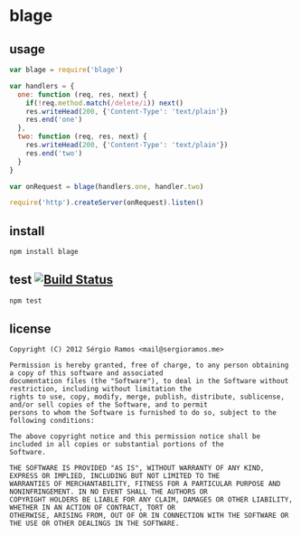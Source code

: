 # blage

## usage
```js
var blage = require('blage')

var handlers = {
  one: function (req, res, next) {
    if(!req.method.match(/delete/i)) next()
    res.writeHead(200, {'Content-Type': 'text/plain'})
    res.end('one')
  },
  two: function (req, res, next) {
    res.writeHead(200, {'Content-Type': 'text/plain'})
    res.end('two')
  }
}

var onRequest = blage(handlers.one, handler.two)

require('http').createServer(onRequest).listen()
```

## install
```bash
npm install blage
```

## test [![Build Status](https://secure.travis-ci.org/ramitos/blage.png)](http://travis-ci.org/ramitos/blage)
```bash
npm test
```

## license
    Copyright (C) 2012 Sérgio Ramos <mail@sergioramos.me>

    Permission is hereby granted, free of charge, to any person obtaining a copy of this software and associated 
    documentation files (the "Software"), to deal in the Software without restriction, including without limitation the 
    rights to use, copy, modify, merge, publish, distribute, sublicense, and/or sell copies of the Software, and to permit 
    persons to whom the Software is furnished to do so, subject to the following conditions:

    The above copyright notice and this permission notice shall be included in all copies or substantial portions of the 
    Software.

    THE SOFTWARE IS PROVIDED "AS IS", WITHOUT WARRANTY OF ANY KIND, EXPRESS OR IMPLIED, INCLUDING BUT NOT LIMITED TO THE 
    WARRANTIES OF MERCHANTABILITY, FITNESS FOR A PARTICULAR PURPOSE AND NONINFRINGEMENT. IN NO EVENT SHALL THE AUTHORS OR 
    COPYRIGHT HOLDERS BE LIABLE FOR ANY CLAIM, DAMAGES OR OTHER LIABILITY, WHETHER IN AN ACTION OF CONTRACT, TORT OR 
    OTHERWISE, ARISING FROM, OUT OF OR IN CONNECTION WITH THE SOFTWARE OR THE USE OR OTHER DEALINGS IN THE SOFTWARE.